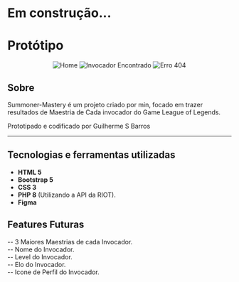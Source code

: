 # Em construção...  

# Protótipo
<p align="center">
  <img src="https://i.imgur.com/ZT5YIt8.png" width"250" alt="Home" title="Home">
  <img src="https://i.imgur.com/Oq8YD33.png" width"250" alt="Invocador Encontrado" title="Usuario encontrado">
	<img src="https://i.imgur.com/6e9P7b4.png" width"250" alt="Erro 404" title="Erro 404">
</p>

## Sobre   

Summoner-Mastery é um projeto criado por min, focado em trazer resultados de Maestria de Cada invocador do Game League of Legends.

Prototipado e codificado por Guilherme S Barros

---

## Tecnologias e ferramentas utilizadas
- **HTML 5**
- **Bootstrap 5**
- **CSS 3**
- **PHP 8** (Utilizando a API da RIOT).
- **Figma**

## Features Futuras
-- 3 Maiores Maestrias de cada Invocador.   
-- Nome do Invocador.     
-- Level do Invocador.  
-- Elo do Invocador.   
-- Icone de Perfil do Invocador.   

